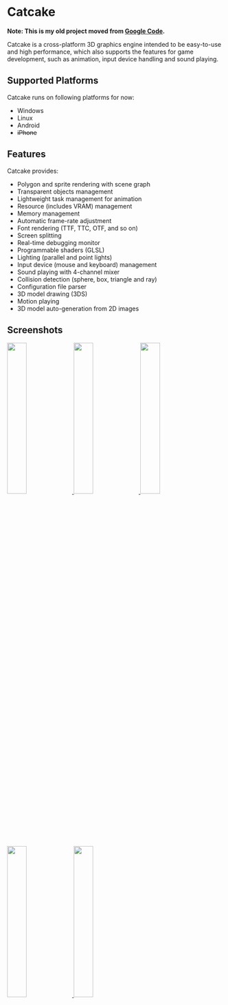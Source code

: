 # Catcake

**Note: This is my old project moved from [Google Code](https://code.google.com/p/catcake/).**

Catcake is a cross-platform 3D graphics engine intended to be easy-to-use and high performance, which also supports the features for game development, such as animation, input device handling and sound playing.

## Supported Platforms

Catcake runs on following platforms for now:
  * Windows
  * Linux
  * Android
  * ~~iPhone~~

## Features

Catcake provides:
- Polygon and sprite rendering with scene graph
- Transparent objects management
- Lightweight task management for animation
- Resource (includes VRAM) management
- Memory management
- Automatic frame-rate adjustment
- Font rendering (TTF, TTC, OTF, and so on)
- Screen splitting
- Real-time debugging monitor
- Programmable shaders (GLSL)
- Lighting (parallel and point lights)
- Input device (mouse and keyboard) management
- Sound playing with 4-channel mixer
- Collision detection (sphere, box, triangle and ray)
- Configuration file parser
- 3D model drawing (3DS)
- Motion playing
- 3D model auto-generation from 2D images

## Screenshots

<a href="https://raw.githubusercontent.com/kitao/catcake/master/doc/screenshot/sample12_motion.png" target="_blank">
<img
src="https://raw.githubusercontent.com/kitao/catcake/master/doc/screenshot/sample12_motion.png" width="30%">
</a>
<a href="https://raw.githubusercontent.com/kitao/catcake/master/doc/screenshot/sample11_model.png" target="_blank">
<img
src="https://raw.githubusercontent.com/kitao/catcake/master/doc/screenshot/sample11_model.png" width="30%">
</a>
<a href="https://raw.githubusercontent.com/kitao/catcake/master/doc/screenshot/sample07_shader.png" target="_blank">
<img
src="https://raw.githubusercontent.com/kitao/catcake/master/doc/screenshot/sample07_shader.png" width="30%">
</a>
<a href="https://raw.githubusercontent.com/kitao/catcake/master/doc/screenshot/sample08_light.png" target="_blank">
<img
src="https://raw.githubusercontent.com/kitao/catcake/master/doc/screenshot/sample08_light.png" width="30%">
</a>
<a href="https://raw.githubusercontent.com/kitao/catcake/master/doc/screenshot/sample01_debug.png" target="_blank">
<img
src="https://raw.githubusercontent.com/kitao/catcake/master/doc/screenshot/sample01_debug.png" width="30%">
</a>

